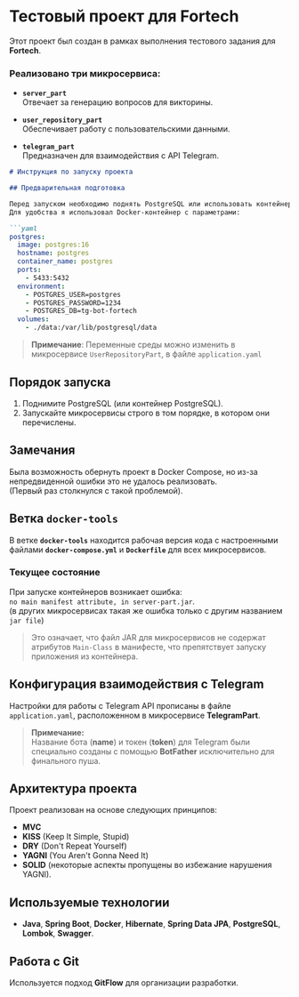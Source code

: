 # Тестовый проект для Fortech

Этот проект был создан в рамках выполнения тестового задания для **Fortech**.  

### Реализовано три микросервиса:

- **`server_part`**  
  Отвечает за генерацию вопросов для викторины.

- **`user_repository_part`**  
  Обеспечивает работу с пользовательскими данными.

- **`telegram_part`**  
  Предназначен для взаимодействия с API Telegram.

```markdown
# Инструкция по запуску проекта

## Предварительная подготовка

Перед запуском необходимо поднять PostgreSQL или использовать контейнер с PostgreSQL.  
Для удобства я использовал Docker-контейнер с параметрами:  

```yaml
postgres:
  image: postgres:16
  hostname: postgres
  container_name: postgres
  ports:
    - 5433:5432
  environment:
    - POSTGRES_USER=postgres
    - POSTGRES_PASSWORD=1234
    - POSTGRES_DB=tg-bot-fortech
  volumes:
    - ./data:/var/lib/postgresql/data
```

> **Примечание**: Переменные среды можно изменить в микросервисе `UserRepositoryPart`, в файле `application.yaml`

## Порядок запуска

1. Поднимите PostgreSQL (или контейнер PostgreSQL).
2. Запускайте микросервисы строго в том порядке, в котором они перечислены.

## Замечания

Была возможность обернуть проект в Docker Compose, но из-за непредвиденной ошибки это не удалось реализовать.  
(Первый раз столкнулся с такой проблемой).  

## Ветка `docker-tools`

В ветке **`docker-tools`** находится рабочая версия кода с настроенными файлами **`docker-compose.yml`** и **`Dockerfile`** для всех микросервисов.  

### Текущее состояние

При запуске контейнеров возникает ошибка:  
`no main manifest attribute, in server-part.jar`.   
(в других микросервисах такая же ошибка только с другим названием `jar file`)

> Это означает, что файл JAR для микросервисов не содержат атрибутов `Main-Class` в манифесте, что препятствует запуску приложения из контейнера.  


## Конфигурация взаимодействия с Telegram

Настройки для работы с Telegram API прописаны в файле `application.yaml`, расположенном в микросервисе **TelegramPart**.

> **Примечание:**  
> Название бота (**name**) и токен (**token**) для Telegram были специально созданы с помощью **BotFather** исключительно для финального пуша.  


## Архитектура проекта

Проект реализован на основе следующих принципов:  
- **MVC**  
- **KISS** (Keep It Simple, Stupid)  
- **DRY** (Don't Repeat Yourself)  
- **YAGNI** (You Aren't Gonna Need It)  
- **SOLID** (некоторые аспекты пропущены во избежание нарушения YAGNI).  

## Используемые технологии

- **Java**, **Spring Boot**, **Docker**, **Hibernate**, **Spring Data JPA**, **PostgreSQL**, **Lombok**, **Swagger**.  

## Работа с Git

Используется подход **GitFlow** для организации разработки.  


